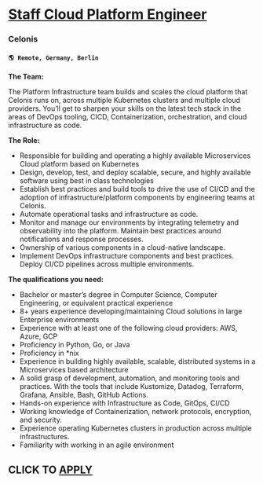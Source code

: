 # [Staff Cloud Platform Engineer](https://www.remotewlb.com/apply/staff-cloud-platform-engineer)  
### Celonis  
#### `🌎 Remote, Germany, Berlin`  

**The Team:**

The Platform Infrastructure team builds and scales the cloud platform that Celonis runs on, across multiple Kubernetes clusters and multiple cloud providers. You’ll get to sharpen your skills on the latest tech stack in the areas of DevOps tooling, CICD, Containerization, orchestration, and cloud infrastructure as code.

**The Role:**

  * Responsible for building and operating a highly available Microservices Cloud platform based on Kubernetes
  * Design, develop, test, and deploy scalable, secure, and highly available software using best in class technologies
  * Establish best practices and build tools to drive the use of CI/CD and the adoption of infrastructure/platform components by engineering teams at Celonis.
  * Automate operational tasks and infrastructure as code.
  * Monitor and manage our environments by integrating telemetry and observability into the platform. Maintain best practices around notifications and response processes.
  * Ownership of various components in a cloud-native landscape.
  * Implement DevOps infrastructure components and best practices. Deploy CI/CD pipelines across multiple environments.

**The qualifications you need:**

  * Bachelor or master’s degree in Computer Science, Computer Engineering, or equivalent practical experience
  * 8+ years experience developing/maintaining Cloud solutions in large Enterprise environments
  * Experience with at least one of the following cloud providers: AWS, Azure, GCP
  * Proficiency in Python, Go, or Java
  * Proficiency in *nix
  * Experience in building highly available, scalable, distributed systems in a Microservices based architecture
  * A solid grasp of development, automation, and monitoring tools and practices. With the tools that include Kustomize, Datadog, Terraform, Grafana, Ansible, Bash, GitHub Actions.
  * Hands-on experience with Infrastructure as Code, GitOps, CI/CD
  * Working knowledge of Containerization, network protocols, encryption, and security.
  * Experience operating Kubernetes clusters in production across multiple infrastructures.
  * Familiarity with working in an agile environment

  
## CLICK TO [APPLY](https://www.remotewlb.com/apply/staff-cloud-platform-engineer)

